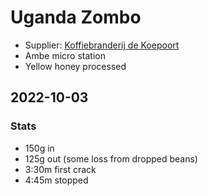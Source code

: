 # Uganda Zombo

- Supplier: [Koffiebranderij de Koepoort](https://koffiebranderijdekoepoort.nl/webshop/alle-groene-koffie/pre-order-oeganda-zombo-ambe-micro-station-yellow-bourbon-ongebrande-groene-koffiebonen-direct-trade/)
- Ambe micro station
- Yellow honey processed

## 2022-10-03

### Stats
- 150g in
- 125g out (some loss from dropped beans)
- 3:30m first crack
- 4:45m stopped
